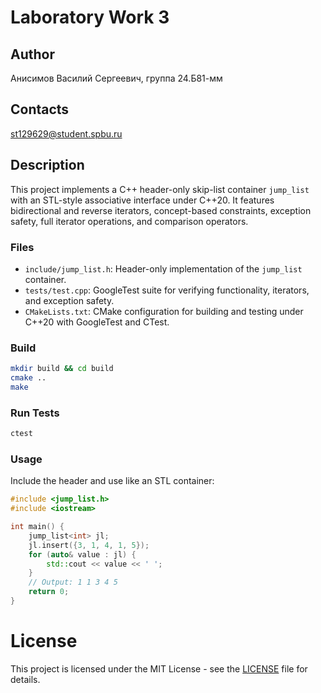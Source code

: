 # Laboratory Work 3

## Author

Анисимов Василий Сергеевич, группа 24.Б81-мм

## Contacts

st129629@student.spbu.ru

## Description

This project implements a C++ header-only skip-list container `jump_list` with an STL-style associative interface under C++20. It features bidirectional and reverse iterators, concept-based constraints, exception safety, full iterator operations, and comparison operators.

### Files

- `include/jump_list.h`: Header-only implementation of the `jump_list` container.
- `tests/test.cpp`: GoogleTest suite for verifying functionality, iterators, and exception safety.
- `CMakeLists.txt`: CMake configuration for building and testing under C++20 with GoogleTest and CTest.

### Build

```bash
mkdir build && cd build
cmake ..
make
```

### Run Tests

```bash
ctest
```

### Usage

Include the header and use like an STL container:

```cpp
#include <jump_list.h>
#include <iostream>

int main() {
    jump_list<int> jl;
    jl.insert({3, 1, 4, 1, 5});
    for (auto& value : jl) {
        std::cout << value << ' ';
    }
    // Output: 1 1 3 4 5
    return 0;
}
``` 

# License

This project is licensed under the MIT License - see the [LICENSE](LICENSE) file for details.
